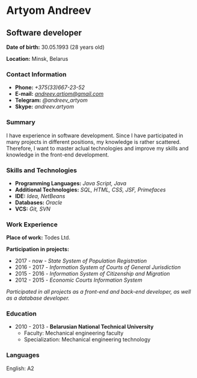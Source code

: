 # Artyom Andreev

## Software developer

**Date of birth:** 30.05.1993 (28 years old)

**Location:** Minsk, Belarus


### Contact Information

* **Phone:** *+375(33)667-23-52*
* **E-mail:** *andreev.artiom@gmail.com*
* **Telegram:** *@andreev_artyom*
* **Skype:** *andreev.artyom*


### Summary

I have experience in software development. Since I have participated in many projects in different positions, my knowledge is rather scattered. Therefore, I want to master aclual technologies and improve my skills and knowledge in the front-end development.

### Skills and Technologies

* **Programming Languages:** *Java Script, Java*
* **Additional Technologies:** *SQL, HTML, CSS, JSF, Primefaces*
* **IDE:** *Idea, NetBeans*
* **Databases:** *Oracle*
* **VCS:** *Git, SVN*

### Work Experience

**Place of work:** Todes Ltd.

**Participation in projects:**
* 2017 - now  - *State System of Population Registration*
* 2016 - 2017 - *Information System of Courts of General Jurisdiction*
* 2015 - 2016 - *Information System of Citizenship and Migration*
* 2012 - 2015 - *Economic Courts Information System*

*Participated in all projects as a front-end and back-end developer, as well as a database developer.*

### Education

* 2010 - 2013 - **Belarusian National Technical University**
    * Faculty: Mechanical engineering faculty
    * Specialization: Mechanical engineering technology

### Languages

English: A2
